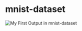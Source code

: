# mnist-dataset
![My First Output in mnist-dataset](https://drive.google.com/file/d/1IWX6i1A-wN_VP2Z6HEDxc6WHrs08YIvI/view?usp=sharing)
